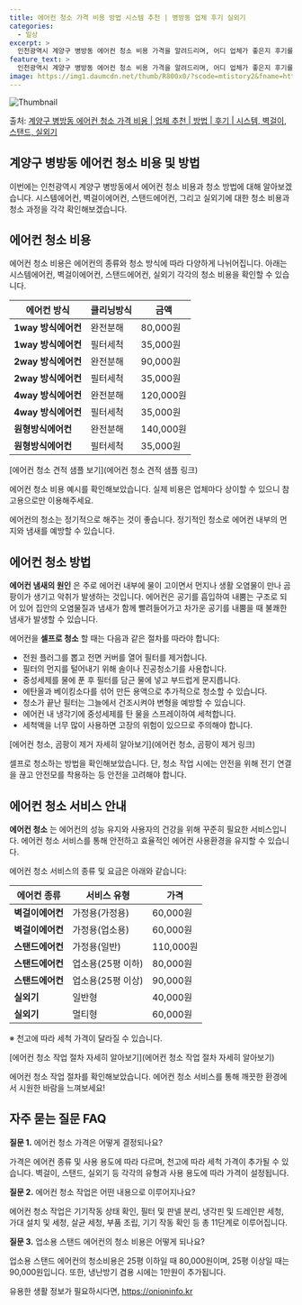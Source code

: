 ```yaml
---
title: 에어컨 청소 가격 비용 방법 시스템 추천 | 병방동 업체 후기 실외기
categories:
  - 일상
excerpt: >
  인천광역시 계양구 병방동 에어컨 청소 비용 가격을 알려드리며, 어디 업체가 좋은지 후기를 통해 알아보겠습니다. 현재 글에서는 시스템, 벽걸이, 스탠드, 실외기 각각에 대해 청소 비용이 나와 있으니 참고하시면 되겠습니다. 에어컨 분해 청소 방법 보기 👈 클릭셀프 에어컨 청소 방법 보기👈 클릭계양구 병방동 에어컨 청소 비용시스템에어컨 방식클리닝방식금액1way 방식에어컨 완전분해80,000원1way 방식에어컨 필터세척35,000원2way 방식에어컨 완전분해90,000원2way 방식에어컨 필터세척35,000원4way 방식에어컨 완전분해120,000원4way 방식에어컨 필터세척35,000원원형방식에어컨 완전분해140,000원원형방식에어컨 필터세척35,000원에어컨 청소 견적 샘플 보기 👈 클릭Selr 냄새의 원인..
feature_text: >
  인천광역시 계양구 병방동 에어컨 청소 비용 가격을 알려드리며, 어디 업체가 좋은지 후기를 통해 알아보겠습니다. 현재 글에서는 시스템, 벽걸이, 스탠드, 실외기 각각에 대해 청소 비용이 나와 있으니 참고하시면 되겠습니다. 에어컨 분해 청소 방법 보기 👈 클릭셀프 에어컨 청소 방법 보기👈 클릭계양구 병방동 에어컨 청소 비용시스템에어컨 방식클리닝방식금액1way 방식에어컨 완전분해80,000원1way 방식에어컨 필터세척35,000원2way 방식에어컨 완전분해90,000원2way 방식에어컨 필터세척35,000원4way 방식에어컨 완전분해120,000원4way 방식에어컨 필터세척35,000원원형방식에어컨 완전분해140,000원원형방식에어컨 필터세척35,000원에어컨 청소 견적 샘플 보기 👈 클릭Selr 냄새의 원인..
image: https://img1.daumcdn.net/thumb/R800x0/?scode=mtistory2&fname=https%3A%2F%2Fblog.kakaocdn.net%2Fdn%2FbYMUUb%2FbtsHwfhiaOp%2FWoaTsK8ufJ1EKldptu7ibk%2Fimg.webp
---
```


![Thumbnail](https://img1.daumcdn.net/thumb/R800x0/?scode=mtistory2&fname=https%3A%2F%2Fblog.kakaocdn.net%2Fdn%2FbYMUUb%2FbtsHwfhiaOp%2FWoaTsK8ufJ1EKldptu7ibk%2Fimg.webp)

<p>출처: <a href="https://onioninfo.kr/entry/%EA%B3%84%EC%96%91%EA%B5%AC-%EB%B3%91%EB%B0%A9%EB%8F%99-%EC%97%90%EC%96%B4%EC%BB%A8-%EC%B2%AD%EC%86%8C-%EA%B0%80%EA%B2%A9-%EB%B9%84%EC%9A%A9-%EC%97%85%EC%B2%B4-%EC%B6%94%EC%B2%9C-%EB%B0%A9%EB%B2%95-%ED%9B%84%EA%B8%B0-%EC%8B%9C%EC%8A%A4%ED%85%9C-%EB%B2%BD%EA%B1%B8%EC%9D%B4-%EC%8A%A4%ED%83%A0%EB%93%9C-%EC%8B%A4%EC%99%B8%EA%B8%B0" rel="dofollow">계양구 병방동 에어컨 청소 가격 비용 | 업체 추천 | 방법 | 후기 | 시스템, 벽걸이, 스탠드, 실외기</a> </p>

## 계양구 병방동 에어컨 청소 비용 및 방법



이번에는 인천광역시 계양구 병방동에서 에어컨 청소 비용과 청소 방법에 대해 알아보겠습니다. 시스템에어컨, 벽걸이에어컨, 스탠드에어컨, 그리고
실외기에 대한 청소 비용과 청소 과정을 각각 확인해보겠습니다.



## 에어컨 청소 비용

에어컨 청소 비용은 에어컨의 종류와 청소 방식에 따라 다양하게 나뉘어집니다. 아래는 시스템에어컨, 벽걸이에어컨, 스탠드에어컨, 실외기 각각의
청소 비용을 확인할 수 있습니다.

**에어컨 방식** | **클리닝방식** | **금액**  
---|---|---  
**1way 방식에어컨** | 완전분해 | 80,000원  
**1way 방식에어컨** | 필터세척 | 35,000원  
**2way 방식에어컨** | 완전분해 | 90,000원  
**2way 방식에어컨** | 필터세척 | 35,000원  
**4way 방식에어컨** | 완전분해 | 120,000원  
**4way 방식에어컨** | 필터세척 | 35,000원  
**원형방식에어컨** | 완전분해 | 140,000원  
**원형방식에어컨** | 필터세척 | 35,000원  
  
[에어컨 청소 견적 샘플 보기](에어컨 청소 견적 샘플 링크)

에어컨 청소 비용 예시를 확인해보았습니다. 실제 비용은 업체마다 상이할 수 있으니 참고용으로만 이용해주세요.

에어컨의 청소는 정기적으로 해주는 것이 좋습니다. 정기적인 청소로 에어컨 내부의 먼지와 냄새를 예방할 수 있습니다.



## 에어컨 청소 방법

**에어컨 냄새의 원인** 은 주로 에어컨 내부에 물이 고이면서 먼지나 생활 오염물이 만나 곰팡이가 생기고 악취가 발생하는 것입니다.
에어컨은 공기를 흡입하여 내뿜는 구조로 되어 있어 집안의 오염물질과 냄새가 함께 빨려들어가고 차가운 공기를 내뿜을 때 불쾌한 냄새가 발생할
수 있습니다.

에어컨을 **셀프로 청소** 할 때는 다음과 같은 절차를 따라야 합니다:

  * 전원 플러그를 뽑고 전면 커버를 열어 필터를 제거합니다.
  * 필터의 먼지를 털어내기 위해 솔이나 진공청소기를 사용합니다.
  * 중성세제를 물에 푼 후 필터를 담근 물에 넣고 부드럽게 문지릅니다.
  * 에탄올과 베이킹소다를 섞어 만든 용액으로 추가적으로 청소할 수 있습니다.
  * 청소가 끝난 필터는 그늘에서 건조시켜야 변형을 예방할 수 있습니다.
  * 에어컨 내 냉각기에 중성세제를 탄 물을 스프레이하여 세척합니다.
  * 세척액을 너무 많이 사용하면 고장의 위험이 있으므로 주의해야 합니다.

[에어컨 청소, 곰팡이 제거 자세히 알아보기](에어컨 청소, 곰팡이 제거 링크)

셀프로 청소하는 방법을 확인해보았습니다. 단, 청소 작업 시에는 안전을 위해 전기 연결을 끊고 안전모를 착용하는 등 안전을 고려해야 합니다.



## 에어컨 청소 서비스 안내

**에어컨 청소** 는 에어컨의 성능 유지와 사용자의 건강을 위해 꾸준히 필요한 서비스입니다. 에어컨 청소 서비스를 통해 안전하고 효율적인
에어컨 사용환경을 유지할 수 있습니다.

에어컨 청소 서비스의 종류 및 요금은 아래와 같습니다:

**에어컨 종류** | **서비스 유형** | **가격**  
---|---|---  
**벽걸이에어컨** | 가정용(가정용) | 60,000원  
**벽걸이에어컨** | 가정용(업소용) | 60,000원  
**스탠드에어컨** | 가정용(일반) | 110,000원  
**스탠드에어컨** | 업소용(25평 이하) | 80,000원  
**스탠드에어컨** | 업소용(25평 이상) | 90,000원  
**실외기** | 일반형 | 40,000원  
**실외기** | 멀티형 | 60,000원  
  
※ 천고에 따라 세척 가격이 달라질 수 있습니다.

[에어컨 청소 작업 절차 자세히 알아보기](에어컨 청소 작업 절차 자세히 알아보기)

에어컨 청소 작업 절차를 확인해보았습니다. 에어컨 청소 서비스를 통해 깨끗한 환경에서 시원한 바람을 느껴보세요!



## 자주 묻는 질문 FAQ

**질문 1.** 에어컨 청소 가격은 어떻게 결정되나요?

가격은 에어컨 종류 및 사용 용도에 따라 다르며, 천고에 따라 세척 가격이 추가될 수 있습니다. 벽걸이, 스탠드, 실외기 등 각각의 유형과
사용 용도에 따라 가격이 설정됩니다.

**질문 2.** 에어컨 청소 작업은 어떤 내용으로 이루어지나요?

에어컨 청소 작업은 기기작동 상태 확인, 필터 및 판넬 분리, 냉각핀 및 드레인판 세청, 가대 설치 및 세청, 살균 세청, 부품 조립, 기기
작동 확인 등 총 11단계로 이루어집니다.

**질문 3.** 업소용 스탠드 에어컨의 청소 비용은 어떻게 되나요?

업소용 스탠드 에어컨의 청소비용은 25평 이하일 때 80,000원이며, 25평 이상일 때는 90,000원입니다. 또한, 냉난방기 겸용 시에는
1만원이 추가됩니다.



 

유용한 생활 정보가 필요하시다면, <a href="https://onioninfo.kr" rel="dofollow">https://onioninfo.kr</a>


